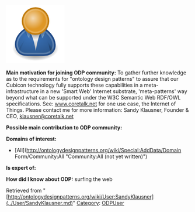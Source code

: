 [![Image:ODPUser.png](../images/a/a6/ODPUser.png)](../Image/ODPUser.png.md "Image:ODPUser.png")




  





__Main motivation for joining ODP community:__ To gather further knowledge as to the requirements for "ontology design patterns" to assure that our Cubicon technology fully supports these capabilities in a meta-infrastructure in a new 'Smart Web' Internet substrate, 'meta-patterns' way beyond what can be supported under the W3C Semantic Web RDF/OWL specifications. See: www.coretalk.net for one use case, the Internet of Things. Please contact me for more information: Sandy Klausner, Founder & CEO, klausner@coretalk.net


__Possible main contribution to ODP community:__


__Domains of interest:__



* [All](http://ontologydesignpatterns.org/wiki/Special:AddData/Domain Form/Community:All "Community:All (not yet written)")


__Is expert of:__


  

__How did I know about ODP:__ surfing the web






Retrieved from "[http://ontologydesignpatterns.org/wiki/User:SandyKlausner](../User/SandyKlausner.md)"
 [Category](http://ontologydesignpatterns.org/wiki/Special:Categories "Special:Categories"): [ODPUser](../Category/ODPUser.md "Category:ODPUser")
